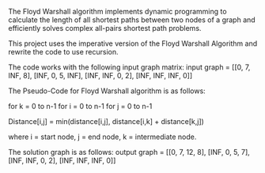 The Floyd Warshall algorithm implements dynamic programming to calculate the length of all shortest paths between two nodes of a graph 
and efficiently solves complex all-pairs shortest path problems.

This project uses the imperative version of the Floyd Warshall Algorithm and rewrite the code to use recursion. 

The code works with the following input graph matrix:
input graph = [[0, 7, INF, 8],
               [INF, 0, 5, INF],
               [INF, INF, 0, 2],
               [INF, INF, INF, 0]]

The Pseudo-Code for Floyd Warshall algorithm is as follows:

for k = 0 to n-1
for i = 0 to n-1
for j = 0 to n-1

Distance[i,j] = min(distance[i,j], distance[i,k] + distance[k,j])

where i = start node, j = end node, k = intermediate node.

The solution graph is as follows:
output graph = [[0, 7, 12, 8],
                [INF, 0, 5, 7],
                [INF, INF, 0, 2],
                [INF, INF, INF, 0]]
